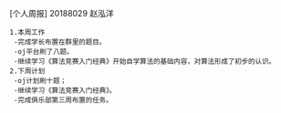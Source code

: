 [个人周报] 20188029 赵泓洋

    1.本周工作
     -完成学长布置在群里的题目。
     -oj平台刷了八题。
     -继续学习《算法竞赛入门经典》开始自学算法的基础内容，对算法形成了初步的认识。
    2.下周计划
     -oj计划刷十题；
     -继续学习《算法竞赛入门经典》。
     -完成俱乐部第三周布置的任务。
    
